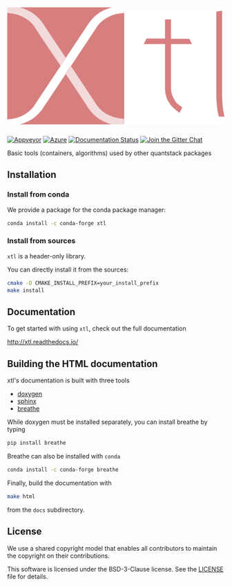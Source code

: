 # ![xtl](docs/source/xtl.svg)

[![Appveyor](https://ci.appveyor.com/api/projects/status/wikc50xlb5rbrjy7?svg=true)](https://ci.appveyor.com/project/xtensor-stack/xtl)
[![Azure](https://dev.azure.com/xtensor-stack/xtensor-stack/_apis/build/status/xtensor-stack.xtl?branchName=master)](https://dev.azure.com/xtensor-stack/xtensor-stack/_build/latest?definitionId=2&branchName=master)
[![Documentation Status](http://readthedocs.org/projects/xtl/badge/?version=latest)](https://xtl.readthedocs.io/en/latest/?badge=latest)
[![Join the Gitter Chat](https://badges.gitter.im/Join%20Chat.svg)](https://gitter.im/QuantStack/Lobby?utm_source=badge&utm_medium=badge&utm_campaign=pr-badge&utm_content=badge)

Basic tools (containers, algorithms) used by other quantstack packages

## Installation

### Install from conda

We provide a package for the conda package manager:

```bash
conda install -c conda-forge xtl
```

### Install from sources

`xtl` is a header-only library.

You can directly install it from the sources:

```bash
cmake -D CMAKE_INSTALL_PREFIX=your_install_prefix
make install
```

## Documentation

To get started with using `xtl`, check out the full documentation

http://xtl.readthedocs.io/


## Building the HTML documentation

xtl's documentation is built with three tools

 - [doxygen](http://www.doxygen.org)
 - [sphinx](http://www.sphinx-doc.org)
 - [breathe](https://breathe.readthedocs.io)

While doxygen must be installed separately, you can install breathe by typing

```bash
pip install breathe
```

Breathe can also be installed with `conda`

```bash
conda install -c conda-forge breathe
```

Finally, build the documentation with

```bash
make html
```

from the `docs` subdirectory.

## License

We use a shared copyright model that enables all contributors to maintain the
copyright on their contributions.

This software is licensed under the BSD-3-Clause license. See the [LICENSE](LICENSE) file for details.
